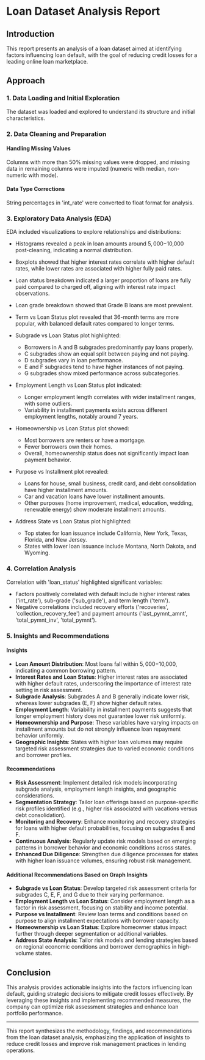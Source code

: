 # Loan Dataset Analysis Report

## Introduction

This report presents an analysis of a loan dataset aimed at identifying factors influencing loan default, with the goal of reducing credit losses for a leading online loan marketplace.

## Approach

### 1. Data Loading and Initial Exploration

The dataset was loaded and explored to understand its structure and initial characteristics.

### 2. Data Cleaning and Preparation

#### Handling Missing Values
Columns with more than 50% missing values were dropped, and missing data in remaining columns were imputed (numeric with median, non-numeric with mode).

#### Data Type Corrections
String percentages in 'int_rate' were converted to float format for analysis.

### 3. Exploratory Data Analysis (EDA)

EDA included visualizations to explore relationships and distributions:
- Histograms revealed a peak in loan amounts around $5,000-$10,000 post-cleaning, indicating a normal distribution.
- Boxplots showed that higher interest rates correlate with higher default rates, while lower rates are associated with higher fully paid rates.
- Loan status breakdown indicated a larger proportion of loans are fully paid compared to charged off, aligning with interest rate impact observations.
- Loan grade breakdown showed that Grade B loans are most prevalent.
- Term vs Loan Status plot revealed that 36-month terms are more popular, with balanced default rates compared to longer terms.
- Subgrade vs Loan Status plot highlighted:
  - Borrowers in A and B subgrades predominantly pay loans properly.
  - C subgrades show an equal split between paying and not paying.
  - D subgrades vary in loan performance.
  - E and F subgrades tend to have higher instances of not paying.
  - G subgrades show mixed performance across subcategories.

- Employment Length vs Loan Status plot indicated:
  - Longer employment length correlates with wider installment ranges, with some outliers.
  - Variability in installment payments exists across different employment lengths, notably around 7 years.

- Homeownership vs Loan Status plot showed:
  - Most borrowers are renters or have a mortgage.
  - Fewer borrowers own their homes.
  - Overall, homeownership status does not significantly impact loan payment behavior.

- Purpose vs Installment plot revealed:
  - Loans for house, small business, credit card, and debt consolidation have higher installment amounts.
  - Car and vacation loans have lower installment amounts.
  - Other purposes (home improvement, medical, education, wedding, renewable energy) show moderate installment amounts.

- Address State vs Loan Status plot highlighted:
  - Top states for loan issuance include California, New York, Texas, Florida, and New Jersey.
  - States with lower loan issuance include Montana, North Dakota, and Wyoming.

### 4. Correlation Analysis

Correlation with 'loan_status' highlighted significant variables:
- Factors positively correlated with default include higher interest rates ('int_rate'), sub-grade ('sub_grade'), and term length ('term').
- Negative correlations included recovery efforts ('recoveries', 'collection_recovery_fee') and payment amounts ('last_pymnt_amnt', 'total_pymnt_inv', 'total_pymnt').

### 5. Insights and Recommendations

#### Insights
- **Loan Amount Distribution**: Most loans fall within $5,000-$10,000, indicating a common borrowing pattern.
- **Interest Rates and Loan Status**: Higher interest rates are associated with higher default rates, underscoring the importance of interest rate setting in risk assessment.
- **Subgrade Analysis**: Subgrades A and B generally indicate lower risk, whereas lower subgrades (E, F) show higher default rates.
- **Employment Length**: Variability in installment payments suggests that longer employment history does not guarantee lower risk uniformly.
- **Homeownership and Purpose**: These variables have varying impacts on installment amounts but do not strongly influence loan repayment behavior uniformly.
- **Geographic Insights**: States with higher loan volumes may require targeted risk assessment strategies due to varied economic conditions and borrower profiles.

#### Recommendations
- **Risk Assessment**: Implement detailed risk models incorporating subgrade analysis, employment length insights, and geographic considerations.
- **Segmentation Strategy**: Tailor loan offerings based on purpose-specific risk profiles identified (e.g., higher risk associated with vacations versus debt consolidation).
- **Monitoring and Recovery**: Enhance monitoring and recovery strategies for loans with higher default probabilities, focusing on subgrades E and F.
- **Continuous Analysis**: Regularly update risk models based on emerging patterns in borrower behavior and economic conditions across states.
- **Enhanced Due Diligence**: Strengthen due diligence processes for states with higher loan issuance volumes, ensuring robust risk management.

#### Additional Recommendations Based on Graph Insights
- **Subgrade vs Loan Status**: Develop targeted risk assessment criteria for subgrades C, E, F, and G due to their varying performance.
- **Employment Length vs Loan Status**: Consider employment length as a factor in risk assessment, focusing on stability and income potential.
- **Purpose vs Installment**: Review loan terms and conditions based on purpose to align installment expectations with borrower capacity.
- **Homeownership vs Loan Status**: Explore homeowner status impact further through deeper segmentation or additional variables.
- **Address State Analysis**: Tailor risk models and lending strategies based on regional economic conditions and borrower demographics in high-volume states.

## Conclusion

This analysis provides actionable insights into the factors influencing loan default, guiding strategic decisions to mitigate credit losses effectively. By leveraging these insights and implementing recommended measures, the company can optimize risk assessment strategies and enhance loan portfolio performance.

---

This report synthesizes the methodology, findings, and recommendations from the loan dataset analysis, emphasizing the application of insights to reduce credit losses and improve risk management practices in lending operations.
